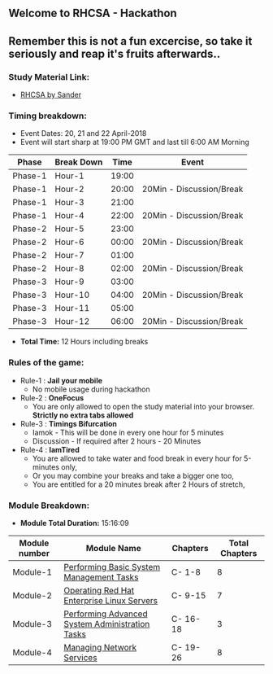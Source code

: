## Welcome to RHCSA - Hackathon

## Remember this is not a fun excercise, so take it seriously and reap it's fruits afterwards..

### Study Material Link:
* [RHCSA by Sander](https://www.safaribooksonline.com/library/view/red-hat-certified/9780134723990/)

### Timing breakdown:
* Event Dates: 20, 21 and 22 April-2018
* Event will start sharp at 19:00 PM GMT and last till 6:00 AM Morning

Phase   | Break Down    | Time   |         Event
--------|---------------|--------|----------------------------
Phase-1 | Hour-1        | 19:00  | 
Phase-1 | Hour-2        | 20:00  | 20Min - Discussion/Break
Phase-1 | Hour-3        | 21:00  | 
Phase-1 | Hour-4        | 22:00  | 20Min - Discussion/Break
Phase-2 | Hour-5        | 23:00  |
Phase-2 | Hour-6        | 00:00  | 20Min - Discussion/Break
Phase-2 | Hour-7        | 01:00  |
Phase-2 | Hour-8        | 02:00  | 20Min - Discussion/Break
Phase-3 | Hour-9        | 03:00  |
Phase-3 | Hour-10       | 04:00  | 20Min - Discussion/Break
Phase-3 | Hour-11       | 05:00  |
Phase-3 | Hour-12       | 06:00  | 20Min - Discussion/Break

* **Total Time:** 12 Hours including breaks    

### Rules of the game:
* Rule-1 : **Jail your mobile**
  - No mobile usage during hackathon
* Rule-2 : **OneFocus**
  - You are only allowed to open the study material into your browser. **Strictly no extra tabs allowed**
* Rule-3 : **Timings Bifurcation**
  - Iamok - This will be done in every one hour for 5 minutes
  - Discussion - If required after 2 hours - 20 Minutes
* Rule-4 : **IamTired**
  - You are allowed to take water and food break in every hour for 5-minutes only,
  - Or you may combine your breaks and take a bigger one too,
  - You are entitled for a 20 minutes break after 2 Hours of stretch,


### Module Breakdown:

* **Module Total Duration:** 15:16:09

Module number| Module Name                |   Chapters | Total Chapters|
-------------|----------------------------|------------|-----------------
Module-1     | [Performing Basic System Management Tasks](https://www.safaribooksonline.com/library/view/red-hat-certified/9780134723990/RHCA_01_00_00.html) |C- 1-8 | 8
Module-2      | [Operating Red Hat Enterprise Linux Servers](https://www.safaribooksonline.com/library/view/red-hat-certified/9780134723990/RHCA_02_00_00.html) | C- 9-15 | 7
Module-3      | [Performing Advanced System Administration Tasks](https://www.safaribooksonline.com/library/view/red-hat-certified/9780134723990/RHCA_03_00_00.html) |C- 16-18 | 3
Module-4      | [Managing Network Services](https://www.safaribooksonline.com/library/view/red-hat-certified/9780134723990/RHCA_04_00_00.html) |C- 19-26 | 8

